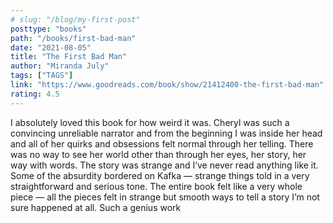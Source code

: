 ```yaml
---
# slug: "/blog/my-first-post"
posttype: "books"
path: "/books/first-bad-man"
date: "2021-08-05"
title: "The First Bad Man"
author: "Miranda July"
tags: ["TAGS"]
link: "https://www.goodreads.com/book/show/21412400-the-first-bad-man"
rating: 4.5
---
```


I absolutely loved this book for how weird it was. Cheryl was such a convincing unreliable narrator and from the beginning I was inside her head and all of her quirks and obsessions felt normal through her telling. There was no way to see her world other than through her eyes, her story, her way with words. The story was strange and I’ve never read anything like it. Some of the absurdity bordered on Kafka — strange things told in a very straightforward and serious tone. The entire book felt like a very whole piece — all the pieces felt in strange but smooth ways to tell a story I’m not sure happened at all. Such a genius work